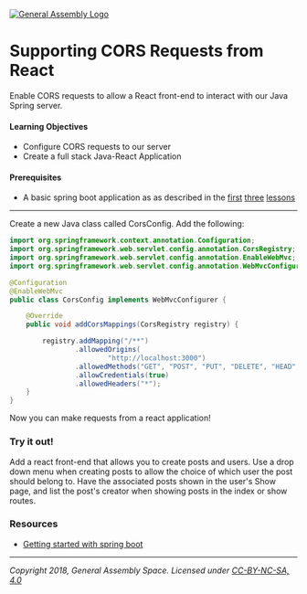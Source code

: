 [![General Assembly Logo](https://camo.githubusercontent.com/1a91b05b8f4d44b5bbfb83abac2b0996d8e26c92/687474703a2f2f692e696d6775722e636f6d2f6b6538555354712e706e67)](https://generalassemb.ly)

# Supporting CORS Requests from React

Enable CORS requests to allow a React front-end to interact with our Java Spring server.

#### Learning Objectives

- Configure CORS requests to our server
- Create a full stack Java-React Application 

#### Prerequisites

- A basic spring boot application as as described in the [first](../starting-a-boot-project) [three](../data-backed-boot) [lessons](../relationships-between-models)

---

Create a new Java class called CorsConfig. Add the following:

```java
import org.springframework.context.annotation.Configuration;
import org.springframework.web.servlet.config.annotation.CorsRegistry;
import org.springframework.web.servlet.config.annotation.EnableWebMvc;
import org.springframework.web.servlet.config.annotation.WebMvcConfigurer;

@Configuration
@EnableWebMvc
public class CorsConfig implements WebMvcConfigurer {

    @Override
    public void addCorsMappings(CorsRegistry registry) {

        registry.addMapping("/**")
                .allowedOrigins(
                        "http://localhost:3000")
                .allowedMethods("GET", "POST", "PUT", "DELETE", "HEAD", "OPTIONS")
                .allowCredentials(true)
                .allowedHeaders("*");
    }
}
```

Now you can make requests from a react application! 

### Try it out!

Add a react front-end that allows you to create posts and users. Use a drop down menu when creating posts to allow the choice of which user the post should belong to. Have the associated posts shown in the user's Show page, and list the post's creator when showing posts in the index or show routes.

### Resources

- [Getting started with spring boot](https://spring.io/guides/gs/spring-boot/)

---

*Copyright 2018, General Assembly Space. Licensed under [CC-BY-NC-SA, 4.0](https://creativecommons.org/licenses/by-nc-sa/4.0/)*
